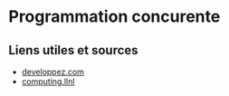 # Programmation concurente

<Posts/>

<h2>Liens utiles et sources</h2>

* [developpez.com](https://franckh.developpez.com/tutoriels/posix/pthreads/)
* [computing.llnl](https://computing.llnl.gov/tutorials/pthreads/)

